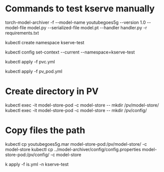 # Commands to test kserve manually

torch-model-archiver -f --model-name youtubegoes5g --version 1.0 --model-file model.py --serialized-file model.pt --handler handler.py -r requirements.txt

kubectl create namespace kserve-test

kubectl config set-context --current --namespace=kserve-test

kubectl apply -f pvc.yml

kubectl apply -f pv_pod.yml

# Create directory in PV
kubectl exec -it model-store-pod -c model-store -- mkdir /pv/model-store/
kubectl exec -it model-store-pod -c model-store -- mkdir /pv/config/
# Copy files the path
kubectl cp youtubegoes5g.mar model-store-pod:/pv/model-store/ -c model-store
kubectl cp ../model-archiver/config/config.properties model-store-pod:/pv/config/ -c model-store

k apply -f is.yml -n kserve-test